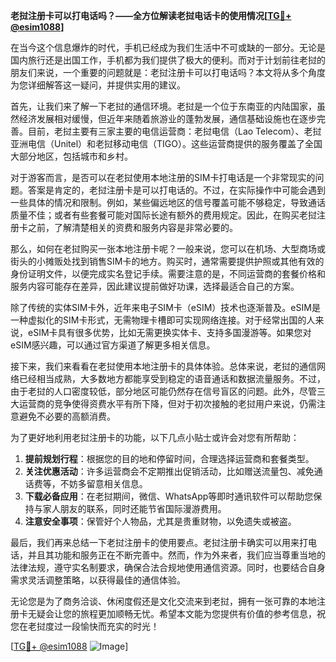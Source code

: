 **老挝注册卡可以打电话吗？——全方位解读老挝电话卡的使用情况[[TG💪+ @esim1088](https://t.me/s/esim1088)]**

在当今这个信息爆炸的时代，手机已经成为我们生活中不可或缺的一部分。无论是国内旅行还是出国工作，手机都为我们提供了极大的便利。而对于计划前往老挝的朋友们来说，一个重要的问题就是：老挝注册卡可以打电话吗？本文将从多个角度为您详细解答这一疑问，并提供实用的建议。

首先，让我们来了解一下老挝的通信环境。老挝是一个位于东南亚的内陆国家，虽然经济发展相对缓慢，但近年来随着旅游业的蓬勃发展，通信基础设施也在逐步完善。目前，老挝主要有三家主要的电信运营商：老挝电信（Lao Telecom）、老挝亚洲电信（Unitel）和老挝移动电信（TIGO）。这些运营商提供的服务覆盖了全国大部分地区，包括城市和乡村。

对于游客而言，是否可以在老挝使用本地注册的SIM卡打电话是一个非常现实的问题。答案是肯定的，老挝注册卡是可以打电话的。不过，在实际操作中可能会遇到一些具体的情况和限制。例如，某些偏远地区的信号覆盖可能不够稳定，导致通话质量不佳；或者有些套餐可能对国际长途有额外的费用规定。因此，在购买老挝注册卡之前，了解清楚相关的资费和服务内容是非常必要的。

那么，如何在老挝购买一张本地注册卡呢？一般来说，您可以在机场、大型商场或街头的小摊贩处找到销售SIM卡的地方。购买时，通常需要提供护照或其他有效的身份证明文件，以便完成实名登记手续。需要注意的是，不同运营商的套餐价格和服务内容可能存在差异，因此建议提前做好功课，选择最适合自己的方案。

除了传统的实体SIM卡外，近年来电子SIM卡（eSIM）技术也逐渐普及。eSIM是一种虚拟化的SIM卡形式，无需物理卡槽即可实现网络连接。对于经常出国的人来说，eSIM卡具有很多优势，比如无需更换实体卡、支持多国漫游等。如果您对eSIM感兴趣，可以通过官方渠道了解更多相关信息。

接下来，我们来看看在老挝使用本地注册卡的具体体验。总体来说，老挝的通信网络已经相当成熟，大多数地方都能享受到稳定的语音通话和数据流量服务。不过，由于老挝的人口密度较低，部分地区可能仍然存在信号盲区的问题。此外，尽管三大运营商的竞争使得资费水平有所下降，但对于初次接触的老挝用户来说，仍需注意避免不必要的高额消费。

为了更好地利用老挝注册卡的功能，以下几点小贴士或许会对您有所帮助：

1. **提前规划行程**：根据您的目的地和停留时间，合理选择运营商和套餐类型。
2. **关注优惠活动**：许多运营商会不定期推出促销活动，比如赠送流量包、减免通话费等，不妨多留意相关信息。
3. **下载必备应用**：在老挝期间，微信、WhatsApp等即时通讯软件可以帮助您保持与家人朋友的联系，同时还能节省国际漫游费用。
4. **注意安全事项**：保管好个人物品，尤其是贵重财物，以免遗失或被盗。

最后，我们再来总结一下老挝注册卡的使用要点。老挝注册卡确实可以用来打电话，并且其功能和服务正在不断完善中。然而，作为外来者，我们应当尊重当地的法律法规，遵守实名制要求，确保合法合规地使用通信资源。同时，也要结合自身需求灵活调整策略，以获得最佳的通信体验。

无论您是为了商务洽谈、休闲度假还是文化交流来到老挝，拥有一张可靠的本地注册卡无疑会让您的旅程更加顺畅无忧。希望本文能为您提供有价值的参考信息，祝您在老挝度过一段愉快而充实的时光！

[[TG💪+ @esim1088](https://t.me/s/esim1088) ![Image](https://i.postimg.cc/4NQfJmqS/Snipaste-2025-05-13-00-14-12.png)]